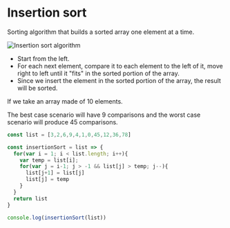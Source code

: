 # Insertion sort

Sorting algorithm that builds a sorted array one element at a time.

![Insertion sort algorithm](https://ds055uzetaobb.cloudfront.net/image_optimizer/a30e63f265b319f6c9658e7b1a46da9ef8ba7e34.gif
)

* Start from the left.
* For each next element, compare it to each element to the left of it, move right to left until it "fits" in the sorted portion of the array.
* Since we insert the element in the sorted portion of the array, the result will be sorted.

If we take an array made of 10 elements.

The best case scenario will have 9 comparisons and the worst case scenario will produce 45 comparisons.

```javascript
const list = [3,2,6,9,4,1,0,45,12,36,78]

const insertionSort = list => {
  for(var i = 1; i < list.length; i++){
    var temp = list[i];
    for(var j = i-1; j > -1 && list[j] > temp; j--){
      list[j+1] = list[j]
      list[j] = temp
    }
  }
  return list
}

console.log(insertionSort(list))
```

